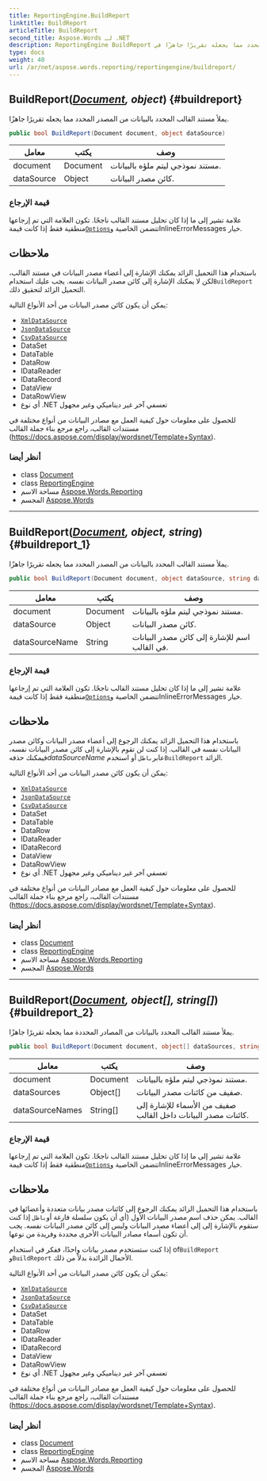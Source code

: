 ```yaml
---
title: ReportingEngine.BuildReport
linktitle: BuildReport
articleTitle: BuildReport
second_title: Aspose.Words لـ .NET
description: ReportingEngine BuildReport طريقة. يملأ مستند القالب المحدد بالبيانات من المصدر المحدد مما يجعله تقريرًا جاهزًا في C#.
type: docs
weight: 40
url: /ar/net/aspose.words.reporting/reportingengine/buildreport/
---
```

## BuildReport(*[Document](../../../aspose.words/document/), object*) {#buildreport}

يملأ مستند القالب المحدد بالبيانات من المصدر المحدد مما يجعله تقريرًا جاهزًا.

```csharp
public bool BuildReport(Document document, object dataSource)
```

| معامل | يكتب | وصف |
| --- | --- | --- |
| document | Document | مستند نموذجي ليتم ملؤه بالبيانات. |
| dataSource | Object | كائن مصدر البيانات. |

### قيمة الإرجاع

علامة تشير إلى ما إذا كان تحليل مستند القالب ناجحًا. تكون العلامة التي تم إرجاعها منطقية فقط إذا كانت قيمة[`Options`](../options/)تتضمن الخاصية وInlineErrorMessages خيار.

## ملاحظات

باستخدام هذا التحميل الزائد يمكنك الإشارة إلى أعضاء مصدر البيانات في مستند القالب، لكن لا يمكنك الإشارة إلى كائن مصدر البيانات نفسه. يجب عليك استخدام`BuildReport` التحميل الزائد لتحقيق ذلك.

يمكن أن يكون كائن مصدر البيانات من أحد الأنواع التالية:

* [`XmlDataSource`](../../xmldatasource/)
* [`JsonDataSource`](../../jsondatasource/)
* [`CsvDataSource`](../../csvdatasource/)
* DataSet
* DataTable
* DataRow
* IDataReader
* IDataRecord
* DataView
* DataRowView
* أي نوع .NET تعسفي آخر غير ديناميكي وغير مجهول

للحصول على معلومات حول كيفية العمل مع مصادر البيانات من أنواع مختلفة في مستندات القالب، راجع مرجع بناء جملة القالب (https://docs.aspose.com/display/wordsnet/Template+Syntax).

### أنظر أيضا

* class [Document](../../../aspose.words/document/)
* class [ReportingEngine](../)
* مساحة الاسم [Aspose.Words.Reporting](../../../aspose.words.reporting/)
* المجسم [Aspose.Words](../../../)

---

## BuildReport(*[Document](../../../aspose.words/document/), object, string*) {#buildreport_1}

يملأ مستند القالب المحدد بالبيانات من المصدر المحدد مما يجعله تقريرًا جاهزًا.

```csharp
public bool BuildReport(Document document, object dataSource, string dataSourceName)
```

| معامل | يكتب | وصف |
| --- | --- | --- |
| document | Document | مستند نموذجي ليتم ملؤه بالبيانات. |
| dataSource | Object | كائن مصدر البيانات. |
| dataSourceName | String | اسم للإشارة إلى كائن مصدر البيانات في القالب. |

### قيمة الإرجاع

علامة تشير إلى ما إذا كان تحليل مستند القالب ناجحًا. تكون العلامة التي تم إرجاعها منطقية فقط إذا كانت قيمة[`Options`](../options/)تتضمن الخاصية وInlineErrorMessages خيار.

## ملاحظات

باستخدام هذا التحميل الزائد يمكنك الرجوع إلى أعضاء مصدر البيانات وكائن مصدر البيانات نفسه في القالب. إذا كنت لن تقوم بالإشارة إلى كائن مصدر البيانات نفسه، فيمكنك حذفه*dataSourceName* عابر`باطل` أو استخدم`BuildReport` الزائد.

يمكن أن يكون كائن مصدر البيانات من أحد الأنواع التالية:

* [`XmlDataSource`](../../xmldatasource/)
* [`JsonDataSource`](../../jsondatasource/)
* [`CsvDataSource`](../../csvdatasource/)
* DataSet
* DataTable
* DataRow
* IDataReader
* IDataRecord
* DataView
* DataRowView
* أي نوع .NET تعسفي آخر غير ديناميكي وغير مجهول

للحصول على معلومات حول كيفية العمل مع مصادر البيانات من أنواع مختلفة في مستندات القالب، راجع مرجع بناء جملة القالب (https://docs.aspose.com/display/wordsnet/Template+Syntax).

### أنظر أيضا

* class [Document](../../../aspose.words/document/)
* class [ReportingEngine](../)
* مساحة الاسم [Aspose.Words.Reporting](../../../aspose.words.reporting/)
* المجسم [Aspose.Words](../../../)

---

## BuildReport(*[Document](../../../aspose.words/document/), object[], string[]*) {#buildreport_2}

يملأ مستند القالب المحدد بالبيانات من المصادر المحددة مما يجعله تقريرًا جاهزًا.

```csharp
public bool BuildReport(Document document, object[] dataSources, string[] dataSourceNames)
```

| معامل | يكتب | وصف |
| --- | --- | --- |
| document | Document | مستند نموذجي ليتم ملؤه بالبيانات. |
| dataSources | Object[] | صفيف من كائنات مصدر البيانات. |
| dataSourceNames | String[] | صفيف من الأسماء للإشارة إلى كائنات مصدر البيانات داخل القالب. |

### قيمة الإرجاع

علامة تشير إلى ما إذا كان تحليل مستند القالب ناجحًا. تكون العلامة التي تم إرجاعها منطقية فقط إذا كانت قيمة[`Options`](../options/)تتضمن الخاصية وInlineErrorMessages خيار.

## ملاحظات

باستخدام هذا التحميل الزائد يمكنك الرجوع إلى كائنات مصدر بيانات متعددة وأعضائها في القالب. يمكن حذف اسم مصدر البيانات الأول (أي أن يكون سلسلة فارغة أو`باطل` إذا كنت ستقوم بالإشارة إلى إلى أعضاء مصدر البيانات وليس إلى كائن مصدر البيانات نفسه. يجب أن تكون أسماء مصادر البيانات الأخرى محددة وفريدة من نوعها.

إذا كنت ستستخدم مصدر بيانات واحدًا، ففكر في استخدام of`BuildReport` و`BuildReport` الأحمال الزائدة بدلاً من ذلك.

يمكن أن يكون كائن مصدر البيانات من أحد الأنواع التالية:

* [`XmlDataSource`](../../xmldatasource/)
* [`JsonDataSource`](../../jsondatasource/)
* [`CsvDataSource`](../../csvdatasource/)
* DataSet
* DataTable
* DataRow
* IDataReader
* IDataRecord
* DataView
* DataRowView
* أي نوع .NET تعسفي آخر غير ديناميكي وغير مجهول

للحصول على معلومات حول كيفية العمل مع مصادر البيانات من أنواع مختلفة في مستندات القالب، راجع مرجع بناء جملة القالب (https://docs.aspose.com/display/wordsnet/Template+Syntax).

### أنظر أيضا

* class [Document](../../../aspose.words/document/)
* class [ReportingEngine](../)
* مساحة الاسم [Aspose.Words.Reporting](../../../aspose.words.reporting/)
* المجسم [Aspose.Words](../../../)
